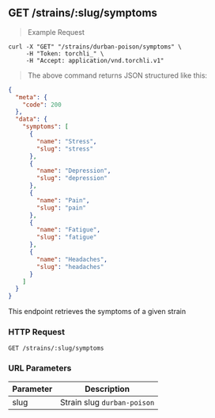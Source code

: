 ## GET /strains/:slug/symptoms

> Example Request

```shell
curl -X "GET" "/strains/durban-poison/symptoms" \
     -H "Token: torchli_" \
     -H "Accept: application/vnd.torchli.v1"
```

> The above command returns JSON structured like this:

```json
{
  "meta": {
    "code": 200
  },
  "data": {
    "symptoms": [
      {
        "name": "Stress",
        "slug": "stress"
      },
      {
        "name": "Depression",
        "slug": "depression"
      },
      {
        "name": "Pain",
        "slug": "pain"
      },
      {
        "name": "Fatigue",
        "slug": "fatigue"
      },
      {
        "name": "Headaches",
        "slug": "headaches"
      }
    ]
  }
}
```

This endpoint retrieves the symptoms of a given strain

### HTTP Request

`GET /strains/:slug/symptoms`

### URL Parameters

Parameter | Description
--------- | -----------
slug | Strain slug `durban-poison`
